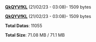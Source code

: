 [**QkQYVfKL**](/data/QkQYVfKL.txt) (21/02/23 - 03:08)- 1509 bytes

[**QkQYVfKL**](/data/QkQYVfKL.txt) (21/02/23 - 03:08)- 1509 bytes

**Total Datas**: 11055

**Total Size**: 71.08 MB / 71.1 MB
